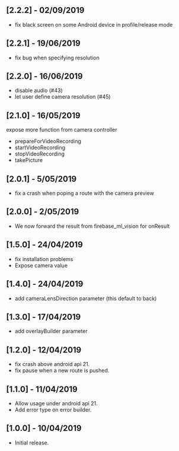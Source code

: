 ## [2.2.2] - 02/09/2019

- fix black screen on some Android device in profile/release mode

## [2.2.1] - 19/06/2019

- fix bug when specifying resolution

## [2.2.0] - 16/06/2019

- disable audio (#43)
- let user define camera resolution (#45)

## [2.1.0] - 16/05/2019

expose more function from camera controller
- prepareForVideoRecording
- startVideoRecording
- stopVideoRecording
- takePicture

## [2.0.1] - 5/05/2019

* fix a crash when poping a route with the camera preview

## [2.0.0] - 2/05/2019

* We now forward the result from firebase_ml_vision for onResult

## [1.5.0] - 24/04/2019

* fix installation problems
* Expose camera value

## [1.4.0] - 24/04/2019

* add cameraLensDirection parameter (this default to back)

## [1.3.0] - 17/04/2019

* add overlayBuilder parameter

## [1.2.0] - 12/04/2019

* fix crash above android api 21.
* fix pause when a new route is pushed.

## [1.1.0] - 11/04/2019

* Allow usage under android api 21.
* Add error type on error builder.

## [1.0.0] - 10/04/2019

* Initial release.
